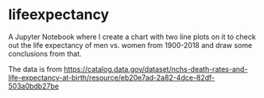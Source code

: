 # lifeexpectancy
A Jupyter Notebook where I create a chart with two line plots on it to check out the life expectancy of men vs. women from 1900-2018 and draw some conclusions from that.

The data is from https://catalog.data.gov/dataset/nchs-death-rates-and-life-expectancy-at-birth/resource/eb20e7ad-2a82-4dce-82df-503a0bdb27be 
